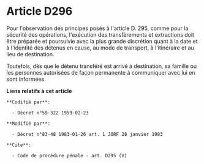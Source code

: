 # Article D296

Pour l'observation des principes posés à l'article D. 295, comme pour la sécurité des opérations, l'exécution des
transfèrements et extractions doit être préparée et poursuivie avec la plus grande discrétion quant à la date et à l'identité
des détenus en cause, au mode de transport, à l'itinéraire et au lieu de destination. 

Toutefois, dès que le détenu transféré est arrivé à destination, sa famille ou les personnes autorisées de façon permanente à
communiquer avec lui en sont informées.

**Liens relatifs à cet article**

	**Codifié par**:

	  - Décret n°59-322 1959-02-23

	**Modifié par**:

	  - Décret n°83-48 1983-01-26 art. 1 JORF 28 janvier 1983

	**Cite**:

	  - Code de procédure pénale - art. D295 (V)
